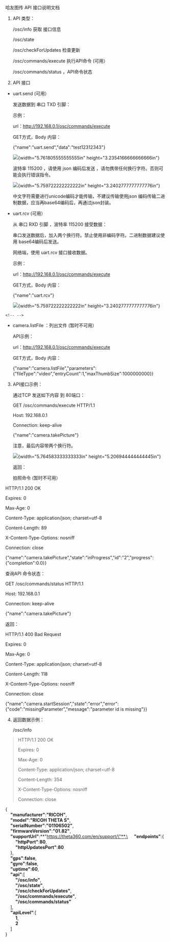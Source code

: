 哈友图传 API 接口说明文档

1.  API 类型：

    /osc/info 获取 接口信息

    /osc/state

    /osc/checkForUpdates 检查更新

    /osc/commands/execute 执行API命令 (可用）

    /osc/commands/status ，API命令状态

2.  API 接口

-   uart.send (可用）

    发送数据到 串口 TXD 引脚：

    示例：

    url：<http://192.168.0.1/osc/commands/execute>

    GET方式，Body 内容：

    {\"name\":\"uart.send\",\"data\":\"test12312343\"}

    ![](media/image1.png){width="5.761805555555555in"
    height="3.2354166666666666in"}

    波特率 115200 ，请使用 json 编码后发送
    ，请勿携带任何换行字符。否则可能会执行错误指令。

    ![](media/image2.png){width="5.759722222222222in"
    height="3.2402777777777776in"}

    中文字符需要进行unicode编码才能传输，不建议传输使用json
    编码传输二进制数据，应当再base64编码后，再通过json封装。

-   uart.rcv (可用）

    从 串口 RXD 引脚 ，波特率 115200 接受数据：

    串口发送数据后，加入两个换行符。禁止使用非编码字符。二进制数据建议使用
    base64编码后发送。

    网络端，使用 uart.rcv 接口接收数据。

    示例：

    url：<http://192.168.0.1/osc/commands/execute>

    GET方式，Body 内容：

    {\"name\":\"uart.rcv\"}

    ![](media/image3.png){width="5.759722222222222in"
    height="3.2402777777777776in"}

```{=html}
<!-- -->
```
-   camera.listFile ：列出文件 (暂时不可用）

    API示例：

    url：<http://192.168.0.1/osc/commands/execute>

    GET方式，Body 内容：

    {\"name\":\"camera.listFile\",\"parameters\":{\"fileType\":\"video\",\"entryCount\":1,\"maxThumbSize\":1000000000}}

3.  API接口示例：

    通过TCP 发送如下内容 到 80端口：

    GET /osc/commands/execute HTTP/1.1

    Host: 192.168.0.1

    Connection: keep-alive

    {\"name\":\"camera.takePicture\"}

    注意，最后内容带两个换行符。

    ![](media/image4.png){width="5.764583333333333in"
    height="5.206944444444445in"}

    返回：

    拍照命令 (暂时不可用）

HTTP/1.1 200 OK

Expires: 0

Max-Age: 0

Content-Type: application/json; charset=utf-8

Content-Length: 89

X-Content-Type-Options: nosniff

Connection: close

{\"name\":\"camera.takePicture\",\"state\":\"inProgress\",\"id\":\"2\",\"progress\":{\"completion\":0.0}}

查询API 命令状态：

GET /osc/commands/status HTTP/1.1

Host: 192.168.0.1

Connection: keep-alive

{\"name\":\"camera.takePicture\"}

返回：

HTTP/1.1 400 Bad Request

Expires: 0

Max-Age: 0

Content-Type: application/json; charset=utf-8

Content-Length: 118

X-Content-Type-Options: nosniff

Connection: close

{\"name\":\"camera.startSession\",\"state\":\"error\",\"error\":{\"code\":\"missingParameter\",\"message\":\"parameter
id is missing\"}}

4.  返回数据示例：

    /osc/info

> HTTP/1.1 200 OK
>
> Expires: 0
>
> Max-Age: 0
>
> Content-Type: application/json; charset=utf-8
>
> Content-Length: 354
>
> X-Content-Type-Options: nosniff
>
> Connection: close

{\
    **\"manufacturer\"**:**\"RICOH\"**,\
    **\"model\"**:**\"RICOH THETA S\"**,\
    **\"serialNumber\"**:**\"01106502\"**,\
    **\"firmwareVersion\"**:**\"01.82\"**,\
    **\"supportUrl\"**:**\"https://theta360.com/en/support/\"**,\
    **\"endpoints\"**:{\
        **\"httpPort\"**:**80**,\
        **\"httpUpdatesPort\"**:**80**\
    },\
    **\"gps\"**:**false**,\
    **\"gyro\"**:**false**,\
    **\"uptime\"**:**60**,\
    **\"api\"**:\[\
        **\"/osc/info\"**,\
        **\"/osc/state\"**,\
        **\"/osc/checkForUpdates\"**,\
        **\"/osc/commands/execute\"**,\
        **\"/osc/commands/status\"**\
    \],\
    **\"apiLevel\"**:\[\
        **1**,\
        **2**\
    \]\
}
